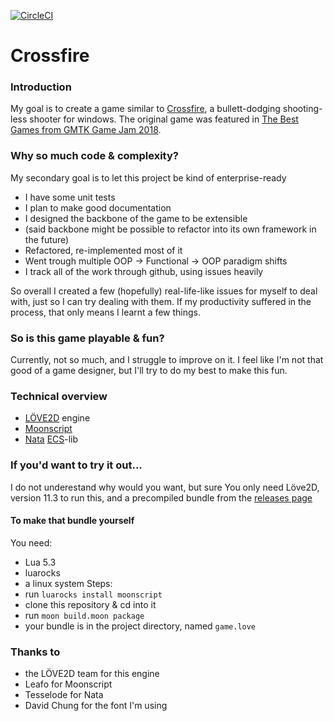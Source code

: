 [![CircleCI](https://circleci.com/gh/Sasszem/crossfire.svg?style=svg)](https://circleci.com/gh/Sasszem/crossfire)
# Crossfire

### Introduction
My goal is to create a game similar to [Crossfire](https://seet.itch.io/crossfire), a bullett-dodging shooting-less shooter for windows.
The original game was featured in [The Best Games from GMTK Game Jam 2018](https://www.youtube.com/watch?v=s2ebZXQ_J8Q).

### Why so much code & complexity?
My secondary goal is to let this project be kind of enterprise-ready
- I have some unit tests
- I plan to make good documentation
- I designed the backbone of the game to be extensible
- (said backbone might be possible to refactor into its own framework in the future)
- Refactored, re-implemented most of it
- Went trough multiple OOP -> Functional -> OOP paradigm shifts
- I track all of the work through github, using issues heavily

So overall I created a few (hopefully) real-life-like issues for myself to deal with, just so I can try dealing with them.
If my productivity suffered in the process, that only means I learnt a few things.

### So is this game playable & fun?
Currently, not so much, and I struggle to improve on it.
I feel like I'm not that good of a game designer, but I'll try to do my best to make this fun.

### Technical overview
 - [LÖVE2D](https://love2d.org/) engine
 - [Moonscript](https://moonscript.org/)
 - [Nata](https://github.com/tesselode/nata/) [ECS](https://en.wikipedia.org/wiki/Entity_component_system)-lib

### If you'd want to try it out...
I do not underestand why would you want, but sure
You only need Löve2D, version 11.3 to run this, and a precompiled bundle from the [releases page](https://github.com/Sasszem/crossfire/releases)

#### To make that bundle yourself
You need:
 - Lua 5.3
 - luarocks
 - a linux system
Steps:
- run `luarocks install moonscript`
- clone this repository & cd into it
- run `moon build.moon package`
- your bundle is in the project directory, named `game.love`


### Thanks to
 - the LÖVE2D team for this engine
 - Leafo for Moonscript
 - Tesselode for Nata
 - David Chung for the font I'm using
 
